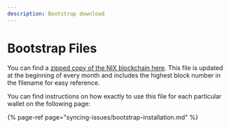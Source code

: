 ```yaml
---
description: Bootstrap download
---
```


# Bootstrap Files

You can find a [zipped copy of the NIX blockchain here](https://drive.google.com/open?id=1RRuEL_xDf7lbHQxAEdOOnF2nlNOVjWyN). This file is updated at the beginning of every month and includes the highest block number in the filename for easy reference. 

You can find instructions on how exactly to use this file for each particular wallet on the following page:

{% page-ref page="syncing-issues/bootstrap-installation.md" %}

